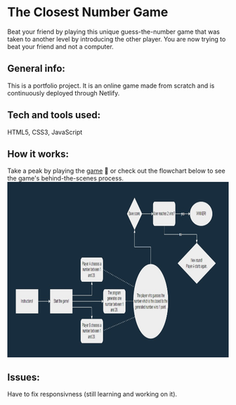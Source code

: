 # The Closest Number Game

Beat your friend by playing this unique guess-the-number game that was taken to another level by introducing the other player. You are now trying to beat your friend and not a computer. 

## General info:

This is a portfolio project. It is an online game made from scratch and is continuously deployed through Netlify. 

## Tech and tools used:

HTML5, CSS3, JavaScript

## How it works:

Take a peak by playing the [game](https://the-closest-number-game.netlify.app/) 🎲 or check out the flowchart below to see the game's behind-the-scenes process. 
<img height="400" src="https://github.com/VeraQueen/the-closest-number-game/blob/main/flow-chart.jpg"/>

## Issues:
Have to fix responsivness (still learning and working on it).
